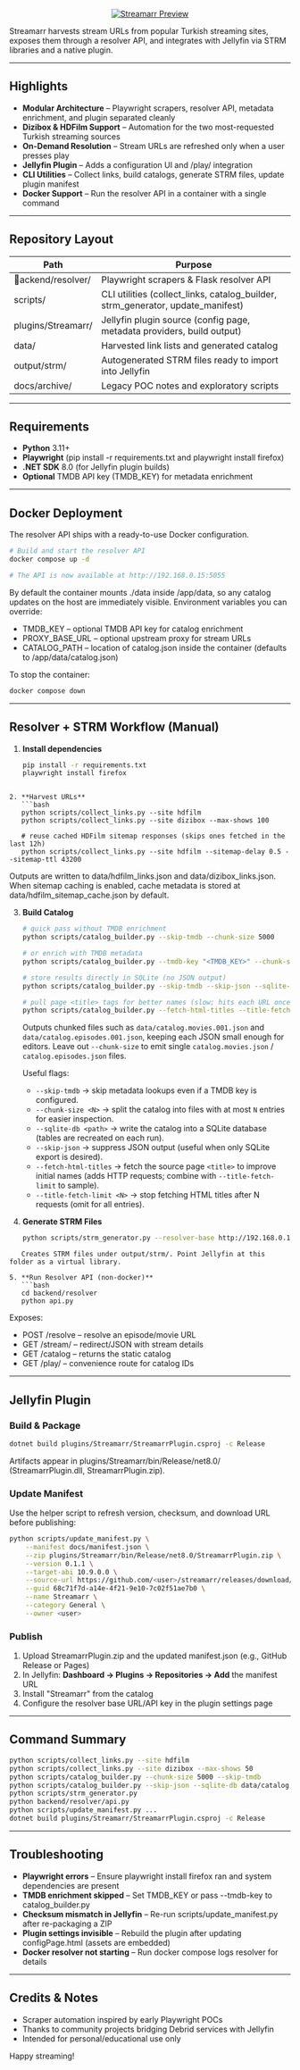 <div align="center">

[![Streamarr Preview](images/Streamarr.png)](images/Streamarr.png)

</div>

Streamarr harvests stream URLs from popular Turkish streaming sites, exposes them through a resolver API, and integrates with Jellyfin via STRM libraries and a native plugin.

---

## Highlights

- **Modular Architecture** – Playwright scrapers, resolver API, metadata enrichment, and plugin separated cleanly
- **Dizibox & HDFilm Support** – Automation for the two most-requested Turkish streaming sources
- **On-Demand Resolution** – Stream URLs are refreshed only when a user presses play
- **Jellyfin Plugin** – Adds a configuration UI and /play/<id> integration
- **CLI Utilities** – Collect links, build catalogs, generate STRM files, update plugin manifest
- **Docker Support** – Run the resolver API in a container with a single command

---

## Repository Layout

| Path | Purpose |
|------|---------|
| ackend/resolver/ | Playwright scrapers & Flask resolver API |
| scripts/ | CLI utilities (collect_links, catalog_builder, strm_generator, update_manifest) |
| plugins/Streamarr/ | Jellyfin plugin source (config page, metadata providers, build output) |
| data/ | Harvested link lists and generated catalog |
| output/strm/ | Autogenerated STRM files ready to import into Jellyfin |
| docs/archive/ | Legacy POC notes and exploratory scripts |

---

## Requirements

- **Python** 3.11+
- **Playwright** (pip install -r requirements.txt and playwright install firefox)
- **.NET SDK** 8.0 (for Jellyfin plugin builds)
- **Optional** TMDB API key (TMDB_KEY) for metadata enrichment

---

## Docker Deployment

The resolver API ships with a ready-to-use Docker configuration.

```bash
# Build and start the resolver API
docker compose up -d

# The API is now available at http://192.168.0.15:5055
```

By default the container mounts ./data inside /app/data, so any catalog updates on the host are immediately visible. Environment variables you can override:

- TMDB_KEY – optional TMDB API key for catalog enrichment
- PROXY_BASE_URL – optional upstream proxy for stream URLs
- CATALOG_PATH – location of catalog.json inside the container (defaults to /app/data/catalog.json)

To stop the container:

```bash
docker compose down
```

---

## Resolver + STRM Workflow (Manual)

1. **Install dependencies**
   ```bash
   pip install -r requirements.txt
   playwright install firefox
```

2. **Harvest URLs**
   ```bash
   python scripts/collect_links.py --site hdfilm
   python scripts/collect_links.py --site dizibox --max-shows 100

   # reuse cached HDFilm sitemap responses (skips ones fetched in the last 12h)
   python scripts/collect_links.py --site hdfilm --sitemap-delay 0.5 --sitemap-ttl 43200
   ```
   Outputs are written to data/hdfilm_links.json and data/dizibox_links.json. When sitemap caching is enabled, cache metadata is stored at data/hdfilm_sitemap_cache.json by default.

3. **Build Catalog**
   ```bash
   # quick pass without TMDB enrichment
   python scripts/catalog_builder.py --skip-tmdb --chunk-size 5000

   # or enrich with TMDB metadata
   python scripts/catalog_builder.py --tmdb-key "<TMDB_KEY>" --chunk-size 5000

   # store results directly in SQLite (no JSON output)
   python scripts/catalog_builder.py --skip-tmdb --skip-json --sqlite-db data/catalog.sqlite

   # pull page <title> tags for better names (slow; hits each URL once)
   python scripts/catalog_builder.py --fetch-html-titles --title-fetch-limit 500
   ```
   Outputs chunked files such as `data/catalog.movies.001.json` and `data/catalog.episodes.001.json`, keeping each JSON small enough for editors. Leave out `--chunk-size` to emit single `catalog.movies.json` / `catalog.episodes.json` files.

   Useful flags:
   - `--skip-tmdb` -> skip metadata lookups even if a TMDB key is configured.
   - `--chunk-size <N>` -> split the catalog into files with at most `N` entries for easier inspection.
   - `--sqlite-db <path>` -> write the catalog into a SQLite database (tables are recreated on each run).
   - `--skip-json` -> suppress JSON output (useful when only SQLite export is desired).
   - `--fetch-html-titles` -> fetch the source page `<title>` to improve initial names (adds HTTP requests; combine with `--title-fetch-limit` to sample).
   - `--title-fetch-limit <N>` -> stop fetching HTML titles after N requests (omit for all entries).

4. **Generate STRM Files**
   ```bash
   python scripts/strm_generator.py --resolver-base http://192.168.0.15:5055
```
   Creates STRM files under output/strm/. Point Jellyfin at this folder as a virtual library.

5. **Run Resolver API (non-docker)**
   ```bash
   cd backend/resolver
   python api.py
```
   Exposes:
   - POST /resolve – resolve an episode/movie URL
   - GET /stream/<token> – redirect/JSON with stream details
   - GET /catalog – returns the static catalog
   - GET /play/<id> – convenience route for catalog IDs

---

## Jellyfin Plugin

### Build & Package

```bash
dotnet build plugins/Streamarr/StreamarrPlugin.csproj -c Release
```
Artifacts appear in plugins/Streamarr/bin/Release/net8.0/ (StreamarrPlugin.dll, StreamarrPlugin.zip).

### Update Manifest

Use the helper script to refresh version, checksum, and download URL before publishing:

```bash
python scripts/update_manifest.py \
    --manifest docs/manifest.json \
    --zip plugins/Streamarr/bin/Release/net8.0/StreamarrPlugin.zip \
    --version 0.1.1 \
    --target-abi 10.9.0.0 \
    --source-url https://github.com/<user>/streamarr/releases/download/v0.1.1/StreamarrPlugin.zip \
    --guid 68c71f7d-a14e-4f21-9e10-7c02f51ae7b0 \
    --name Streamarr \
    --category General \
    --owner <user>
```

### Publish

1. Upload StreamarrPlugin.zip and the updated manifest.json (e.g., GitHub Release or Pages)
2. In Jellyfin: **Dashboard -> Plugins -> Repositories -> Add** the manifest URL
3. Install "Streamarr" from the catalog
4. Configure the resolver base URL/API key in the plugin settings page

---

## Command Summary

```bash
python scripts/collect_links.py --site hdfilm
python scripts/collect_links.py --site dizibox --max-shows 50
python scripts/catalog_builder.py --chunk-size 5000 --skip-tmdb
python scripts/catalog_builder.py --skip-json --sqlite-db data/catalog.sqlite --skip-tmdb
python scripts/strm_generator.py
python backend/resolver/api.py
python scripts/update_manifest.py ...
dotnet build plugins/Streamarr/StreamarrPlugin.csproj -c Release
```

---

## Troubleshooting

- **Playwright errors** – Ensure playwright install firefox ran and system dependencies are present
- **TMDB enrichment skipped** – Set TMDB_KEY or pass --tmdb-key to catalog_builder.py
- **Checksum mismatch in Jellyfin** – Re-run scripts/update_manifest.py after re-packaging a ZIP
- **Plugin settings invisible** – Rebuild the plugin after updating configPage.html (assets are embedded)
- **Docker resolver not starting** – Run docker compose logs resolver for details

---

## Credits & Notes

- Scraper automation inspired by early Playwright POCs
- Thanks to community projects bridging Debrid services with Jellyfin
- Intended for personal/educational use only

Happy streaming!
